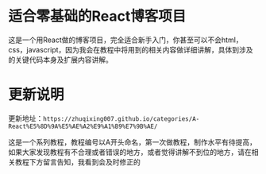 # 适合零基础的React博客项目
这是一个用React做的博客项目，完全适合新手入门，你甚至可以不会html，css，javascript，因为我会在教程中将用到的相关内容做详细讲解，具体到涉及的关键代码本身及扩展内容讲解。
# 更新说明
更新地址：`https://zhuqixing007.github.io/categories/A-React%E5%8D%9A%E5%AE%A2%E9%A1%B9%E7%9B%AE/`

这是一个系列教程，教程编号以A开头命名，第一次做教程，制作水平有待提高，如果大家发现教程有不合理或者错误的地方，或者觉得讲解不到位的地方，请在相关教程下方留言告知，我看到会及时修正的